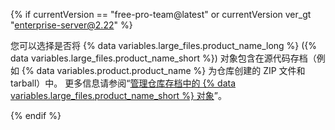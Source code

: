 {% if currentVersion == "free-pro-team@latest" or currentVersion ver_gt "enterprise-server@2.22" %}

您可以选择是否将 {% data variables.large_files.product_name_long %} ({% data variables.large_files.product_name_short %}) 对象包含在源代码存档（例如 {% data variables.product.product_name %} 为仓库创建的 ZIP 文件和 tarball）中。 更多信息请参阅“[管理仓库存档中的 {% data variables.large_files.product_name_short %} 对象](/github/administering-a-repository/managing-git-lfs-objects-in-archives-of-your-repository)”。

{% endif %}
